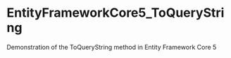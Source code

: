 # EntityFrameworkCore5_ToQueryString
Demonstration of the ToQueryString method in Entity Framework Core 5

